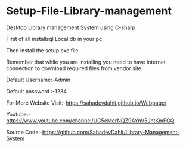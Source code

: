 # Setup-File-Library-management
Desktop Library management System using C-sharp

First of all installsql Local db in your pc

Then install the setup.exe file.

Remember that while you are installing you need to have internet connection to download required files from vendor site.

Default Username:-Admin

Default password :-1234

For More Website Visit:-https://sahadevdahit.github.io/Webpage/

Youtube:-https://www.youtube.com/channel/UC5eMerNQZ9AYnV5JhtKmFGQ

Source Code:-https://github.com/SahadevDahit/Library-Management-System

